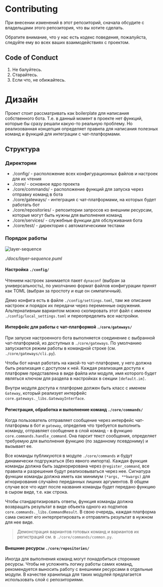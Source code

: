 # Contributing

При внесении изменений в этот репозиторий, сначала обсудите с владельцами этого репозитория, что вы хотите сделать.

Обратите внимание, что у нас есть кодекс поведения, пожалуйста, следуйте ему во всех ваших взаимодействиях с проектом.

## Code of Conduct

1. Не балуйтесь.
2. Старайтесь.
3. Если что, не обижайтесь.

# Дизайн

Проект стоит рассматривать как boilerplate для написания собственного бота.
Т.е. в данный момент в проекте нет функций, которые бы сразу решали какую-то реальную проблему.
Но реализованная концепция определяет правила для написания полезных команд и функций для интеграции с чат-платформами.

## Структура

### Директории

- ./config/ - расположение всех конфигурационных файлов и настроек для их чтения
- ./core/ - основное ядро проекта
- ./core/commands/ - расположение функций для запуска через отправку команд в бота
- ./core/gateways/ - интеграция с чат-платформами, на которых будет работать бот
- ./core/repositories/ - репозитории запросов ко внешним ресурсам, которые могут быть нужны для выполнения команд
- ./core/services/ - служебные функции для обслуживания бота
- ./core/test/ - директория с автоматическими тестами

### Порядок работы

![layer-sequence](https://user-images.githubusercontent.com/4836190/132241020-89ef0307-b49a-4654-88ea-b0c01398566b.png)

_./docs/layer-sequence.puml_

#### Настройка `./config/`

Чтением настроек занимается пакет `dynaconf` (выбран за универсальность),
по умолчанию формат файлов конфигурации принят как TOML (выбран за простоту и еще он симпатичный).

Демо конфига есть в файле `./config/settings.toml`, там же описание настроек и порядок их передачи через переменные окружения.
Альтернативным вариантом можно скопировать этот файл с именем `./config/local_settings.toml` и переопределить все настройки.

#### Интерфейс для работы с чат-платформой `./core/gateways/`

При запуске настроенного бота выполняется соединение с выбранной чат-платформой, из доступных в `./core/gateways`.
По умолчанию запускается режим работы в командной строке (см. `./core/gateways/cli.py`).

Чтобы бот начал работать на какой-то чат-платформе, у него должна быть реализация с доступом к ней.
Каждая реализация доступа к платформе представлена в виде файла или модуля,
имя которого будет являться ключом для раздела в настройках в секции `[default.im]`.

Внутри модуля доступа к платформе должен быть класс с именем `Gateway`,
который реализует интерфейс `core.gateways._libs.GatewayInterface`.

#### Регистрация, обработка и выполнение команд `./core/commands/`

Когда пользователь отправляет сообщение через интерфейс чат-платформы в бот и `gateway`, определив что требуется выполнить команду,
отправляет сообщение в слой команд - в функцию `core.commands.handle_command`.
Она парсит текст сообщения, определяет требуемую для выполнения функцию (по заданному псевдониму) и вызывает ее.

Все команды публикуются в модуле `./core/commands` и будут динамически подгружаться (без явного импорта).
Каждая функция команды должна быть задекорирована через `@register_command`, все правила и разрешения будут реализовываться через нее.
Сигнатура функции команды должна иметь как минимум `(*args, **kwargs)` для игнорирования случайно переданных лишних аргументов.
В общем случае все что идет после названия команды будет передано функцию в сыром виде, т.е. как строка.

Чтобы стандартизировать ответы, функция команды должна возвращать результат в виде объекта одного из подтипов `core.commands._libs.CommandResult`.
В свою очередь, каждая платформа сама сможет его интерпретировать и отправлять результат в нужном для нее виде.

> Демонстрация вариантов готовых команд и вариантов их регистраций см. в `./core/commands/common.py`.

#### Внешние ресурсы `./core/repositories/`

Иногда для выполнения команд могут понадобиться сторонние ресурсы.
Чтобы не усложнять логику работы самих команд, рекомендуется выносить работу с внешними ресурсами в отдельные модули.
В качестве хранилища для таких модулей предлагается использовать слой с репозиториями.
